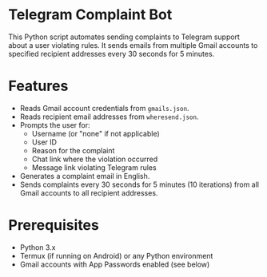 # Telegram Complaint Bot

This Python script automates sending complaints to Telegram support about a user violating rules. It sends emails from multiple Gmail accounts to specified recipient addresses every 30 seconds for 5 minutes.

# Features
- Reads Gmail account credentials from `gmails.json`.
- Reads recipient email addresses from `wheresend.json`.
- Prompts the user for:
  - Username (or "none" if not applicable)
  - User ID
  - Reason for the complaint
  - Chat link where the violation occurred
  - Message link violating Telegram rules
- Generates a complaint email in English.
- Sends complaints every 30 seconds for 5 minutes (10 iterations) from all Gmail accounts to all recipient addresses.

# Prerequisites
- Python 3.x
- Termux (if running on Android) or any Python environment
- Gmail accounts with App Passwords enabled (see below)